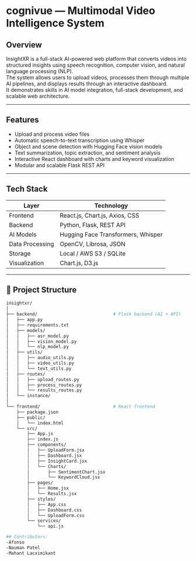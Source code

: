 # cognivue — Multimodal Video Intelligence System

## Overview
InsightXR is a full-stack AI-powered web platform that converts videos into structured insights using speech recognition, computer vision, and natural language processing (NLP).  
The system allows users to upload videos, processes them through multiple AI pipelines, and displays results through an interactive dashboard.  
It demonstrates skills in AI model integration, full-stack development, and scalable web architecture.

---

## Features
- Upload and process video files  
- Automatic speech-to-text transcription using Whisper  
- Object and scene detection with Hugging Face vision models  
- Text summarization, topic extraction, and sentiment analysis  
- Interactive React dashboard with charts and keyword visualization  
- Modular and scalable Flask REST API  

---

## Tech Stack

| Layer | Technology |
|--------|-------------|
| Frontend | React.js, Chart.js, Axios, CSS |
| Backend | Python, Flask, REST API |
| AI Models | Hugging Face Transformers, Whisper |
| Data Processing | OpenCV, Librosa, JSON |
| Storage | Local / AWS S3 / SQLite |
| Visualization | Chart.js, D3.js |

---

## 📂 Project Structure

```bash
insightxr/
│
├── backend/                             # Flask backend (AI + API)
│   ├── app.py
│   ├── requirements.txt
│   ├── models/
│   │   ├── asr_model.py
│   │   ├── vision_model.py
│   │   └── nlp_model.py
│   ├── utils/
│   │   ├── audio_utils.py
│   │   ├── video_utils.py
│   │   └── text_utils.py
│   ├── routes/
│   │   ├── upload_routes.py
│   │   ├── process_routes.py
│   │   └── results_routes.py
│   └── instance/
│
└── frontend/                            # React frontend
    ├── package.json
    ├── public/
    │   └── index.html
    └── src/
        ├── App.js
        ├── index.js
        ├── components/
        │   ├── UploadForm.jsx
        │   ├── Dashboard.jsx
        │   ├── InsightCard.jsx
        │   └── Charts/
        │       ├── SentimentChart.jsx
        │       └── KeywordCloud.jsx
        ├── pages/
        │   ├── Home.jsx
        │   └── Results.jsx
        ├── styles/
        │   ├── App.css
        │   ├── Dashboard.css
        │   └── UploadForm.css
        └── services/
            └── api.js

## Contributors:
-Afonso 
-Nauman Patel
-Mahant Lacximikant

